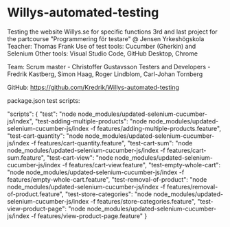 # Willys-automated-testing
Testing the website Willys.se for specific functions
3rd and last project for the partcourse "Programmering för testare" @ Jensen Yrkeshögskola
Teacher: Thomas Frank
Use of test tools: Cucumber (Gherkin) and Selenium
Other tools: Visual Studio Code, GitHub Desktop, Chrome

Team: 
Scrum master - Christoffer Gustavsson
Testers and Developers - Fredrik Kastberg, Simon Haag, Roger Lindblom, Carl-Johan Tornberg

GitHub:
https://github.com/Kredrik/Willys-automated-testing

package.json test scripts:

 "scripts": {
    "test": "node node_modules/updated-selenium-cucumber-js/index",
    "test-adding-multiple-products": "node node_modules/updated-selenium-cucumber-js/index -f features/adding-multiple-products.feature",
    "test-cart-quantity": "node node_modules/updated-selenium-cucumber-js/index -f features/cart-quantity.feature",
    "test-cart-sum": "node node_modules/updated-selenium-cucumber-js/index -f features/cart-sum.feature",
    "test-cart-view": "node node_modules/updated-selenium-cucumber-js/index -f features/cart-view.feature",
    "test-empty-whole-cart": "node node_modules/updated-selenium-cucumber-js/index -f features/empty-whole-cart.feature",
    "test-removal-of-product": "node node_modules/updated-selenium-cucumber-js/index -f features/removal-of-product.feature",
    "test-store-categories": "node node_modules/updated-selenium-cucumber-js/index -f features/store-categories.feature",
    "test-view-product-page": "node node_modules/updated-selenium-cucumber-js/index -f features/view-product-page.feature"
  }
